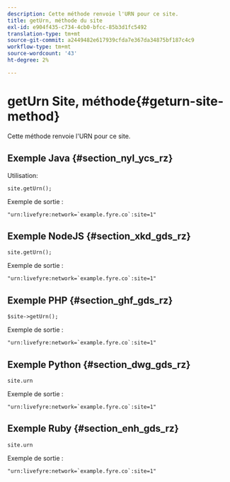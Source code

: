 ```yaml
---
description: Cette méthode renvoie l'URN pour ce site.
title: getUrn, méthode du site
exl-id: e904f435-c734-4cb0-bfcc-85b3d1fc5492
translation-type: tm+mt
source-git-commit: a2449482e617939cfda7e367da34875bf187c4c9
workflow-type: tm+mt
source-wordcount: '43'
ht-degree: 2%

---
```


# getUrn Site, méthode{#geturn-site-method}

Cette méthode renvoie l&#39;URN pour ce site.

## Exemple Java {#section_nyl_ycs_rz}

Utilisation:

```
site.getUrn();
```

Exemple de sortie :

```
"urn:livefyre:network=`example.fyre.co`:site=1" 
```

## Exemple NodeJS {#section_xkd_gds_rz}

```
site.getUrn(); 
```

Exemple de sortie :

```
"urn:livefyre:network=`example.fyre.co`:site=1" 
```

## Exemple PHP {#section_ghf_gds_rz}

```
$site->getUrn(); 
```

Exemple de sortie :

```
"urn:livefyre:network=`example.fyre.co`:site=1" 
```

## Exemple Python {#section_dwg_gds_rz}

```
site.urn 
```

Exemple de sortie :

```
"urn:livefyre:network=`example.fyre.co`:site=1" 
```

## Exemple Ruby {#section_enh_gds_rz}

```
site.urn 
```

Exemple de sortie :

```
"urn:livefyre:network=`example.fyre.co`:site=1"
```
